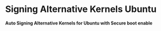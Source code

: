 # Signing Alternative Kernels Ubuntu
**Auto Signing Alternative Kernels for Ubuntu with Secure boot enable**